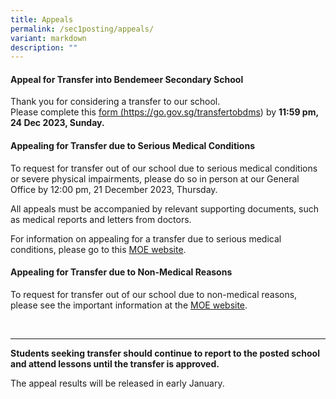 ```yaml
---
title: Appeals
permalink: /sec1posting/appeals/
variant: markdown
description: ""
---
```

#### **Appeal for Transfer into Bendemeer Secondary School**
Thank you for considering a transfer to our school.  
Please complete this <a target="_blank" href="https://go.gov.sg/transfertobdms">form (https://go.gov.sg/transfertobdms)</a> by **11:59 pm, 24 Dec 2023, Sunday.**

#### **Appealing for Transfer due to Serious Medical Conditions**

To request for transfer out of our school due to serious medical conditions or severe physical impairments, please do so in person at our General Office by 12:00 pm, 21 December 2023, Thursday.

All appeals must be accompanied by relevant supporting documents, such as medical reports and letters from doctors. 

For information on appealing for a transfer due to serious medical conditions, please go to this <a target="_blank" href="https://www.moe.gov.sg/secondary/s1-posting/results/appeal-for-school-transfer/">MOE website</a>.


#### **Appealing for Transfer due to Non-Medical Reasons**
To request for transfer out of our school due to non-medical reasons, please see the important information at the <a target="_blank" href="https://www.moe.gov.sg/secondary/s1-posting/results/appeal-for-school-transfer/">MOE website</a>.


<br>

---
**Students seeking transfer should continue to report to the posted school and attend lessons until the transfer is approved.**

The appeal results will be released in early January.